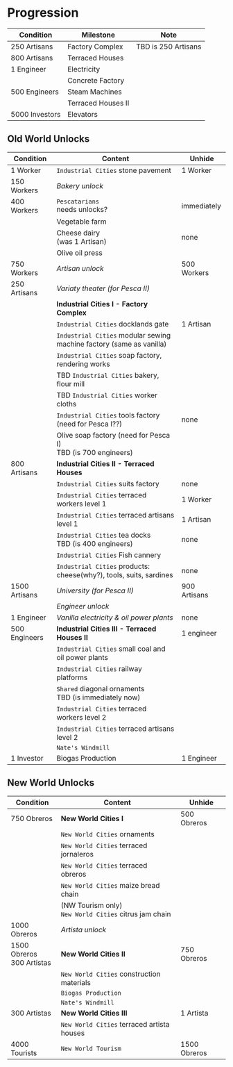 # Progression

Condition | Milestone | Note
--- | --- | ---
250 Artisans | Factory Complex | TBD is 250 Artisans
800 Artisans | Terraced Houses
1 Engineer | Electricity
| | Concrete Factory
500 Engineers | Steam Machines
| | Terraced Houses II
5000 Investors | Elevators

## Old World Unlocks

Condition | Content | Unhide
--- | --- | ---
1 Worker | `Industrial Cities` stone pavement | 1 Worker
150 Workers | *Bakery unlock*
400 Workers | `Pescatarians`<br/>needs unlocks? | immediately
| | Vegetable farm
| | Cheese dairy<br/>(was 1 Artisan) | none
| | Olive oil press
750 Workers | *Artisan unlock* | 500 Workers
250 Artisans | *Variaty theater (for Pesca II)*
|| **Industrial Cities I - Factory Complex**
| | `Industrial Cities` docklands gate | 1 Artisan
| | `Industrial Cities` modular sewing machine factory (same as vanilla)
| | `Industrial Cities` soap factory, rendering works
| | TBD `Industrial Cities` bakery, flour mill
| | TBD `Industrial Cities` worker cloths
| | `Industrial Cities` tools factory (need for Pesca I??) | none
| | Olive soap factory (need for Pesca I)<br/>TBD (is 700 engineers)
800 Artisans | **Industrial Cities II - Terraced Houses**
| | `Industrial Cities` suits factory | none
| | `Industrial Cities` terraced workers level 1 | 1 Worker
| | `Industrial Cities` terraced artisans level 1 | 1 Artisan
| | `Industrial Cities` tea docks<br/>TBD (is 400 engineers) | none
| | `Industrial Cities` Fish cannery |
| | `Industrial Cities` products:<br/>cheese(why?), tools, suits, sardines | none
1500 Artisans | *University (for Pesca II)* | 900 Artisans
| | *Engineer unlock*
1 Engineer | *Vanilla electricity & oil power plants* | none
500 Engineers | **Industrial Cities III - Terraced Houses II** | 1 engineer
| | `Industrial Cities` small coal and oil power plants
| | `Industrial Cities` railway platforms
| | `Shared` diagonal ornaments<br/>TBD (is immediately now)
| | `Industrial Cities` terraced workers level 2
| | `Industrial Cities` terraced artisans level 2
| | `Nate's Windmill`
1 Investor | Biogas Production | 1 Engineer

## New World Unlocks

Condition | Content | Unhide
--- | --- | ---
750 Obreros | **New World Cities I** | 500 Obreros
| | `New World Cities` ornaments
| | `New World Cities` terraced jornaleros |
| | `New World Cities` terraced obreros |
| | `New World Cities` maize bread chain |
| | (NW Tourism only)<br/>`New World Cities` citrus jam chain |
1000 Obreros | *Artista unlock*
1500 Obreros<br/>300 Artistas | **New World Cities II** | 750 Obreros
| | `New World Cities` construction materials |
| | `Biogas Production` |
| | `Nate's Windmill` |
300 Artistas | **New World Cities III** | 1 Artista
| | `New World Cities` terraced artista houses |
4000 Tourists | `New World Tourism` | 1500 Obreros
